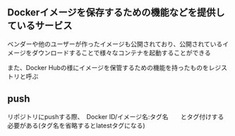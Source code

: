 ## Dockerイメージを保存するための機能などを提供しているサービス

ベンダーや他のユーザーが作ったイメージも公開されており、公開されているイメージをダウンロードすることで様々なコンテナを起動することができる

また、Docker Hubの様にイメージを保管するための機能を持ったものをレジストリと呼ぶ

## push 
リポジトリにpushする際、　Docker ID/イメージ名:タグ名　　とタグ付けする必要がある(タグ名を省略するとlatestタグになる)
